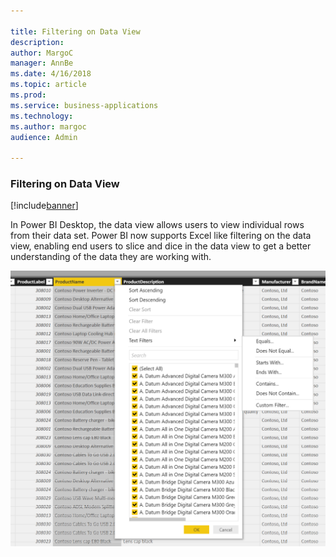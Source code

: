 ```yaml
---

title: Filtering on Data View
description: 
author: MargoC
manager: AnnBe
ms.date: 4/16/2018
ms.topic: article
ms.prod: 
ms.service: business-applications
ms.technology: 
ms.author: margoc
audience: Admin

---
```

### Filtering on Data View

[!include[banner](../../includes/banner.md)]


In Power BI Desktop, the data view allows users to view individual rows from
their data set. Power BI now supports Excel like filtering on the data view,
enabling end users to slice and dice in the data view to get a better
understanding of the data they are working with.

![cid:image002.png@01D3CBF1.3E916830](media/filtering-on-data-view-1.png "cid:image002.png@01D3CBF1.3E916830")
<!-- Picture 2 -->

